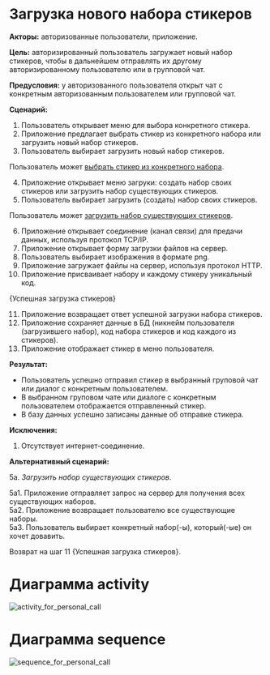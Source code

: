 # Загрузка нового набора стикеров

**Акторы:** авторизованные пользователи, приложение.

**Цель:** авторизированный пользователь загружает новый набор стикеров, чтобы в дальнейшем отправлять их другому авторизированному пользователю или в групповой чат.

**Предусловия:** у авторизованного пользователя открыт чат с конкретным авторизованным пользователем или групповой чат.

**Сценарий:**
1. Пользователь открывает меню для выбора конкретного стикера.
2. Приложение предлагает выбрать стикер из конкретного набора или загрузить новый набор стикеров.
3. Пользователь выбирает загрузить новый набор стикеров.

Пользователь может [выбрать стикер из конкретного набора](https://github.com/polinanov/use-case-and-diagram/blob/master/send_stickers.md "Выбрать стикер из конкретного набора").

4. Приложение открывает меню загруки: создать набор своих стикеров или загрузить набор существующих стикеров.
5. Пользователь выбирает загрузить (создать) набор своих стикеров.  

Пользователь может [загрузить набор существующих стикеров](#Загрузить_набор_существующих_стикеров).  

6. Приложение открывает соединение (канал связи) для предачи данных, используя протокол TCP/IP.
7. Приложение открывает форму загрузки файлов на сервер.
8. Пользователь выбирает изображения в формате png.
9. Приложение загружает файлы на сервер, используя протокол HTTP.
10. Приложение присваивает набору и каждому стикеру уникальный код.  

{Успешная загрузка стикеров}  

11. Приложение возвращает ответ успешной загрузки набора стикеров.
12. Приложение сохраняет данные в БД (никнейм пользователя (загрузившего набор), код набора стикеров и код каждого из стикеров).
13. Приложение отображает стикер в меню пользователя.

**Результат:**
* Пользователь успешно отправил стикер в выбранный груповой чат или диалог с конкретным пользователем.
* В выбранном груповом чате или диалоге с конкретным пользователем отображается отправленный стикер.
* В базу данных успешно записаны данные об отправке стикера.

**Исключения:**
1. Отсутствует интернет-соединение.  

**Альтернативный сценарий:**  

5а. <a name="Загрузить_набор_существующих_стикеров"></a> *Загрузить набор существующих стикеров*.  

5а1. Приложение отправляет запрос на сервер для получения всех существующих наборов.  
5а2. Приложение возвращает пользователю все существующие наборы.  
5а3. Пользователь выбирает конкретный набор(-ы), который(-ые) он хочет довавить.  

Возврат на шаг 11 {Успешная загрузка стикеров}.


# Диаграмма activity
![activity_for_personal_call](http://www.plantuml.com/plantuml/png/pLHDYzj03BtFhn3qua2XXTxYomPwsKFRi1_iMHdBcw6svCveDYtanzVou6QzTIdqqZqb5i_lGq_uAYb6pNtdplU9ujbDpsxxYJY32YJgo2leaK1_30JIWiUkgztvpOurVClqS0nAvzqmTC6Z1k6p2orKj-ilRcp2K65kWfI90zW-OD30Zz1A18H8QH1E16sKVgB8YI9K7zv38h-f7O19t2nW1fdPlJ2JLwE6aVs6Hfz9BK-FNmcGuQ9V_mxI71c49-K--2Z3KPXcu9U1E0524R74K5tlOHz5nKitsQCk4LIJQnQ54gWP4ywMFek6Db02QSrEvfIzfvJQt06gKZ_ynUujFjd26bG4F4ZM1OT15qGMfJdKBzNdtHOAUrotOYv_oTEOf7MkP7mA3QqNMOZdBl-jlVNwu29Qpw2xFzK6oCq8xIcYWVzRXURvrLLOVhPtHxeKfG88BtpK4wPOEWLkv0HYEnpdzn_txwxt9GLzzqVaHteB6f5J7zIEeLnlGLJ8JLd5ffu_EOLQ-g4ZgyASMegYwzpos_Bi6Yp5C-Hsn-b4qIOB-ol4gu5y9ud6H7ClCxGO3-MkxFy14usmqe37cTfAIAM5XV-aChWhuYRttKy00 "Диаграмма activity")

# Диаграмма sequence
![sequence_for_personal_call](http://www.plantuml.com/plantuml/png/lP6nQiD038RtUmgHAO7c1JAKcBv0IUXirBC2HsNvUf82UVlU9KFSug6bfJTea3x-JvRtQbZCHmxwbYHZmH6KtfqaqdETf9WoYe7BG8MJK0WORIhmebJ2wrJxM2wmwdBc5D7I92j0XIw4Hi3s4ReT78afMc-NJ7r4vlMcfQGp6ZMoWstbhlmE3cHUPDtOJHXepiqZ3sr9jQMuW6oW7YEfdfmXebA0-XOznQkdJJ-vMcDcUsgM6tQ7lcJ-D78QCvDH7_y--uXdwkyNk2a4Hte0IwqENgx_wfTQOYLm-UwjJyYw40EBwxlymmT0Uu5a2FjQVEGF "Диаграмма sequence")

